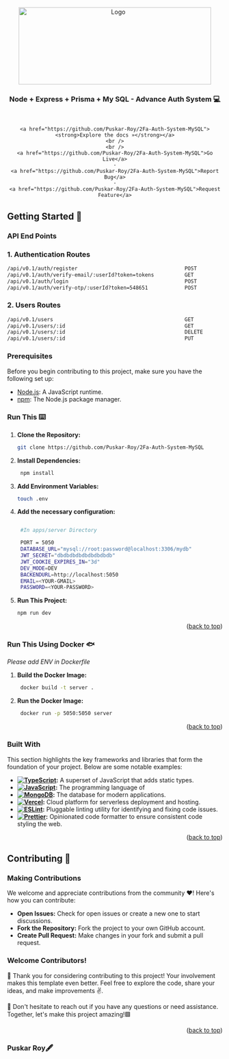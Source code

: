 <a name="readme-top"></a>

<br />
<div align="center">
  
 
<a href="https://github.com/Puskar-Roy/2Fa-Auth-System-MySQL">
    <img src="./docs/nodemysql.avif" alt="Logo" width="450" height=180">
  </a>
  
<h3 align="center">Node + Express + Prisma + My SQL - Advance Auth System 💻 </h3>
  <p align="center">
    <br />
    
    <a href="https://github.com/Puskar-Roy/2Fa-Auth-System-MySQL"><strong>Explore the docs »</strong></a>
    <br />
    <br />
    <a href="https://github.com/Puskar-Roy/2Fa-Auth-System-MySQL">Go Live</a>
    ·
    <a href="https://github.com/Puskar-Roy/2Fa-Auth-System-MySQL">Report Bug</a>
    ·
    <a href="https://github.com/Puskar-Roy/2Fa-Auth-System-MySQL">Request Feature</a>
  </p>
</div>



## Getting Started 🚀



### API End Points

### 1. Authentication Routes
```bash
/api/v0.1/auth/register                                   POST               //for register
/api/v0.1/auth/verify-email/:userId?token=tokens          GET                //for forgot password
/api/v0.1/auth/login                                      POST               //for login
/api/v0.1/auth/verify-otp/:userId?token=548651            POST               //for reset password 
```

### 2. Users Routes

```bash
/api/v0.1/users                                           GET                //for all users
/api/v0.1/users/:id                                       GET                //for a single user
/api/v0.1/users/:id                                       DELETE             //for delete a user
/api/v0.1/users/:id                                       PUT                //for update a user
```


### Prerequisites

Before you begin contributing to this project, make sure you have the following set up:

- [Node.js](https://nodejs.org/): A JavaScript runtime.
- [npm](https://www.npmjs.com/): The Node.js package manager.

### Run This ⌨️

1. **Clone the Repository:**
   ```bash
   git clone https://github.com/Puskar-Roy/2Fa-Auth-System-MySQL
   ```
2. **Install Dependencies:**
   ```bash
    npm install
   ```
3. **Add Environment Variables:**
   ```bash
   touch .env
   ```
4. **Add the necessary configuration:**

   ```bash
   
    #In apps/server Directory

    PORT = 5050
    DATABASE_URL="mysql://root:password@localhost:3306/mydb"
    JWT_SECRET="dbdbdbdbdbdbdbdbdb"
    JWT_COOKIE_EXPIRES_IN="3d"
    DEV_MODE=DEV 
    BACKENDURL=http://localhost:5050
    EMAIL=<YOUR-GMAIL>
    PASSWORD=<YOUR-PASSWORD>
   ```

5. **Run This Project:**

   ```bash
   npm run dev
   ```

   <p align="right">(<a href="#readme-top">back to top</a>)</p>

### Run This Using Docker 🐟

_Please add ENV in Dockerfile_

1. **Build the Docker Image:**
   ```bash
    docker build -t server .
   ```
3. **Run the Docker Image:**

   ```bash
    docker run -p 5050:5050 server
   ```

    <p align="right">(<a href="#readme-top">back to top</a>)</p>

### Built With

This section highlights the key frameworks and libraries that form the foundation of your project. Below are some notable examples:

- **[![TypeScript](https://shields.io/badge/TypeScript-3178C6?logo=TypeScript&logoColor=FFF&style=flat-square)](https://www.typescriptlang.org/):** A superset of JavaScript that adds static types.
- **[![JavaScript](https://img.shields.io/badge/JavaScript-323330?style=for-the-badge&logo=javascript&logoColor=F7DF1E)](https://developer.mozilla.org/en-US/docs/Web/JavaScript):** The programming language of
- **[![MongoDB](https://img.shields.io/badge/MongoDB-4EA94B?style=for-the-badge&logo=mongodb&logoColor=white)](https://www.mongodb.com/):** The database for modern applications.
- **[![Vercel](https://img.shields.io/badge/Vercel-000000?style=for-the-badge&logo=vercel&logoColor=white)](https://vercel.com/):** Cloud platform for serverless deployment and hosting.
- **[![ESLint](https://img.shields.io/badge/ESLint-4B32C3?style=for-the-badge&logo=eslint&logoColor=white)](https://eslint.org/):** Pluggable linting utility for identifying and fixing code issues.
- **[![Prettier](https://img.shields.io/badge/Prettier-F7B93E?style=for-the-badge&logo=prettier&logoColor=white)](https://prettier.io/):** Opinionated code formatter to ensure consistent code styling the web.

<p align="right">(<a href="#readme-top">back to top</a>)</p>

## Contributing 🌟

### Making Contributions

We welcome and appreciate contributions from the community ❤️! Here's how you can contribute:

- **Open Issues:** Check for open issues or create a new one to start discussions.
- **Fork the Repository:** Fork the project to your own GitHub account.
- **Create Pull Request:** Make changes in your fork and submit a pull request.

### Welcome Contributors!

🚀 Thank you for considering contributing to this project! Your involvement makes this template even better. Feel free to explore the code, share your ideas, and make improvements ✌️.

🌟 Don't hesitate to reach out if you have any questions or need assistance. Together, let's make this project amazing!🟩

<p align="right">(<a href="#readme-top">back to top</a>)</p>

### Puskar Roy🖋️
